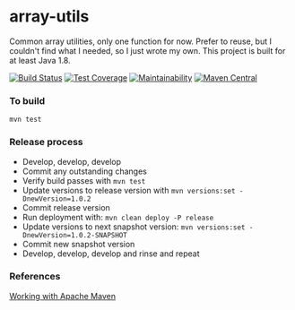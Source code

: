 # array-utils

Common array utilities, only one function for now. Prefer to reuse, but I
 couldn't find what I needed, so I just wrote my own. This project is built for
 at least Java 1.8.

[![Build Status](https://travis-ci.com/roycetech/array-utils.svg?branch=master)](https://travis-ci.com/roycetech/array-utils)
[![Test Coverage](https://api.codeclimate.com/v1/badges/6330244f9f409c00e60c/test_coverage)](https://codeclimate.com/github/roycetech/array-utils/test_coverage)
[![Maintainability](https://api.codeclimate.com/v1/badges/6330244f9f409c00e60c/maintainability)](https://codeclimate.com/github/roycetech/array-utils/maintainability)
[![Maven Central](https://img.shields.io/maven-central/v/com.github.roycetech.commons/array-utils.svg?label=Maven%20Central)](https://search.maven.org/search?q=g:%22com.github.roycetech.commons%22%20AND%20a:%22array-utils%22)

### To build

`mvn test`

### Release process

- Develop, develop, develop
- Commit any outstanding changes
- Verify build passes with `mvn test`
- Update versions to release version with `mvn versions:set -DnewVersion=1.0.2`
- Commit release version
- Run deployment with: `mvn clean deploy -P release`
- Update versions to next snapshot version: `mvn versions:set -DnewVersion=1.0.2-SNAPSHOT`
- Commit new snapshot version
- Develop, develop, develop and rinse and repeat

### References

[Working with Apache Maven](https://central.sonatype.org/pages/apache-maven.html)
